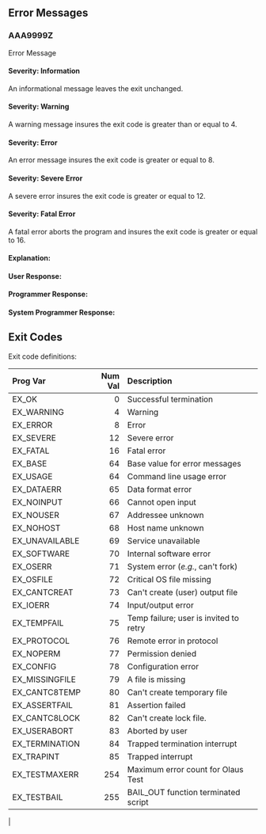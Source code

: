 ## Error Messages

### AAA9999Z

Error Message

#### Severity: Information

An informational message leaves the exit unchanged.

#### Severity: Warning

A warning message insures the exit code is greater than or equal to 4.

#### Severity: Error

An error message insures the exit code is greater or equal to 8.

#### Severity: Severe Error

A severe error insures the exit code is greater or equal to 12.

#### Severity: Fatal Error

A fatal error aborts the program and insures the exit code is greater or equal to 16.

#### Explanation:

#### User Response:

#### Programmer Response:

#### System Programmer Response:

## Exit Codes

Exit code definitions:

| Prog Var       | Num Val | Description                            |
|:---------------|--------:|:---------------------------------------|
| EX_OK          |       0 |  Successful termination
| EX_WARNING     |       4 |  Warning
| EX_ERROR       |       8 |  Error
| EX_SEVERE      |      12 |  Severe error
| EX_FATAL       |      16 |  Fatal error
| EX_BASE        |      64 |  Base value for error messages
| EX_USAGE       |      64 |  Command line usage error
| EX_DATAERR     |      65 |  Data format error
| EX_NOINPUT     |      66 |  Cannot open input
| EX_NOUSER      |      67 |  Addressee unknown
| EX_NOHOST      |      68 |  Host name unknown 
| EX_UNAVAILABLE |      69 |  Service unavailable
| EX_SOFTWARE    |      70 |  Internal software error
| EX_OSERR       |      71 |  System error (_e.g._, can't fork)
| EX_OSFILE      |      72 |  Critical OS file missing
| EX_CANTCREAT   |      73 |  Can't create (user) output file
| EX_IOERR       |      74 |  Input/output error
| EX_TEMPFAIL    |      75 |  Temp failure; user is invited to retry
| EX_PROTOCOL    |      76 |  Remote error in protocol
| EX_NOPERM      |      77 |  Permission denied
| EX_CONFIG      |      78 |  Configuration error
| EX_MISSINGFILE |      79 |  A file is missing
| EX_CANTC8TEMP  |      80 |  Can't create temporary file
| EX_ASSERTFAIL  |      81 |  Assertion failed
| EX_CANTC8LOCK  |      82 |  Can't create lock file.
| EX_USERABORT   |      83 |  Aborted by user
| EX_TERMINATION |      84 |  Trapped termination interrupt
| EX_TRAPINT     |      85 |  Trapped interrupt
| EX_TESTMAXERR  |     254 |  Maximum error count for Olaus Test
| EX_TESTBAIL    |     255 |  BAIL_OUT function terminated script
 | 
